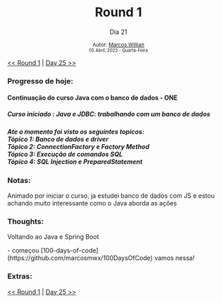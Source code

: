 <div align="center">
  <h1>Round 1</h1>
  <p>Dia 21</p>

  <sub>
    Autor: <a href="https://github.com/marcosmwx" target="_blank">Marcos Willian</a>
    <br>
    <small>05 Abril, 2023 - Quarta-Feira</small>
  </sub>
</div>

[<< Round 1](./README.MD) | [Day 25 >>](dia025.md)

### Progresso de hoje:

<h4>Continuação do curso Java com o banco de dados - ONE <h4>
<h5>Curso iniciado : Java e JDBC: trabalhando com um banco de dados<h5>
<p>Ate o momento foi visto os seguintes topicos:<br>
Tópico 1: Banco de dados e driver<br>
Tópico 2: ConnectionFactory e Factory Method<br>
Tópico 3: Execução de comandos SQL<br>
Tópico 4: SQL Injection e PreparedStatement<br>

### Notas:

<p>Animado por iniciar o curso, ja estudei banco de dados com JS e estou achando muito interessante como o Java aborda as ações<br>

### Thoughts:

<p>Voltando ao Java e Spring Boot <p>
- começou [100-days-of-code](https://github.com/marcosmwx/100DaysOfCode) vamos nessa!

### Extras:

[<< Round 1](./README.MD) | [Day 25 >>](dia025.md)
